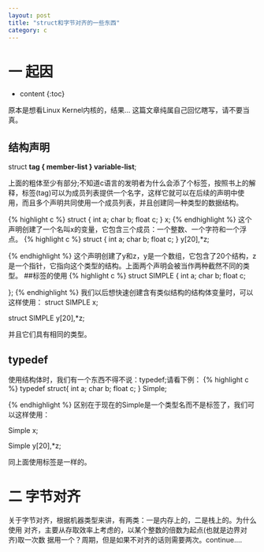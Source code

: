 ```yaml
---
layout: post
title: "struct和字节对齐的一些东西"
category: c
---
```

# 一 起因
* content
{:toc}

原本是想看Linux Kernel内核的，结果...
这篇文章纯属自己回忆瞎写，请不要当真。
## 结构声明
struct __tag {
	member-list
} variable-list__;

上面的粗体至少有部分;不知道c语言的发明者为什么会添了个标签，按照书上的解释，标签(tag)可以为成员列表提供一个名字，这样它就可以在后续的声明中使用，而且多个声明共同使用一个成员列表，并且创建同一种类型的数据结构。

{% highlight c %}
struct {
	int a;
	char b;
	float c;
} x;
{% endhighlight %}
这个声明创建了一个名叫x的变量，它包含三个成员：一个整数、一个字符和一个浮点。
{% highlight c %}
struct {
	int a;
	char b;
	float c;
} y[20],*z;

{% endhighlight %}
这个声明创建了y和z，y是一个数组，它包含了20个结构，z是一个指针，它指向这个类型的结构。上面两个声明会被当作两种截然不同的类型。
##标签的使用
{% highlight c %}
struct SIMPLE {
	int a;
	char b;
	float c;

};
{% endhighlight %}
我们以后想快速创建含有类似结构的结构体变量时，可以这样使用：
struct SIMPLE x;

struct SIMPLE y[20],*z;

并且它们具有相同的类型。

## typedef
使用结构体时，我们有一个东西不得不说：typedef;请看下例：
{% highlight c %}
typedef struct{
	int a;
	char b;
	float c;
} Simple;

{% endhighlight %}
区别在于现在的Simple是一个类型名而不是标签了，我们可以这样使用：

Simple x;

Simple y[20],*z;

同上面使用标签是一样的。

# 二 字节对齐

关于字节对齐，根据机器类型来讲，有两类：一是内存上的，二是栈上的。为什么使用
对齐，主要从存取效率上考虑的，以某个整数的倍数为起点(也就是边界对齐)取一次数
据用一个？周期，但是如果不对齐的话则需要两次。continue....

